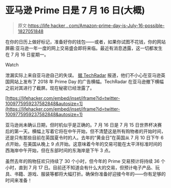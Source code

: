 # 亚马逊 Prime 日是 7 月 16 日(大概)

> 原文:[https://life hacker . com/Amazon-prime-day-is-July-16-possible-1827051848](https://lifehacker.com/amazon-prime-day-is-july-16-probably-1827051848)

在你的日历上做好标记，准备好你的钱包——或者，如果你试图不花钱，你的网站屏蔽:亚马逊一年一度的网上交易盛会即将来临。最近有消息透露，这一切都发生在 7 月 16 日星期一。

Watch

泄漏实际上来自亚马逊自己的失误。 [据 TechRadar](https://www.techradar.com/news/amazon-prime-day-2018-date-leaked-36-hours-of-deals-start-midday-on-july-16th) 报道，他们不小心在亚马逊英国网站上发布了 2018 年 Prime Day 的广告横幅。TechRadar 在亚马逊撤下横幅之前对其进行了截屏。现在秘密已经泄露了。

 [https://lifehacker.com/embed/inset/iframe?id=twitter-1009775959237582848&autosize=1](https://lifehacker.com/embed/inset/iframe?id=twitter-1009775959237582848&autosize=1) 

亚马逊尚未确认日期，但时机似乎是正确的。7 月 16 日是 7 月 15 日世界杯决赛后的第一天。横幅上写着它将在中午开始，但不清楚这是所有购物者的开始时间，还是只有那些目前在英国夏令时的人。去年的“黄金日”在英国从 7 月 10 日下午 6 点开始，在美国从晚上 9 点开始。这意味着今年的交易可能在太平洋标准时间的西海岸中午开始，但在东部时间的东海岸是下午 3 点。

虽然去年的购物狂欢只持续了 30 个小时，但今年的 Prime 交易预计将持续 36 个小时，直到 7 月 17 日。目前还不知道会有什么大的交易，但预计电子产品、玩具、书籍、游戏、服装等都将大幅打折。确保你准备好迎接今年的——你有足够的时间来准备！